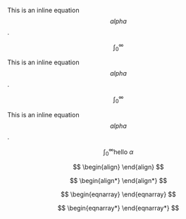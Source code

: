 This is an inline equation $$alpha$$.

   $$
\int_0^{\infty}
    $$ 

This is an inline equation $$alpha$$.

$$
   \begin{equation}
\int_0^{\infty}
    \end{equation} 
$$

This is an inline equation $$alpha$$.

$$
 \begin{equation*}
\int_0^{\infty} \text{hello $\alpha$}
\end{equation*} 
$$



$$
 \begin{align}
\end{align} 
$$



$$
 \begin{align*}
\end{align*} 
$$



$$
  \begin{eqnarray}
\end{eqnarray} 
$$



$$
  \begin{eqnarray*}
\end{eqnarray*} 
$$

